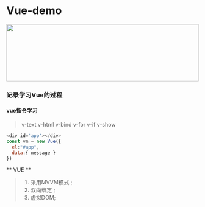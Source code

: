 # Vue-demo
<!-- ![vue](https://cn.vuejs.org/images/logo.svg "vue") -->
<img src=https://cn.vuejs.org/images/logo.svg  width=100% height=150 />

### 记录学习Vue的过程

#### vue指令学习

>v-text  v-html  v-bind v-for  v-if  v-show  

```   javaScript
<div id='app'></div>
const vm = new Vue({
  el:"#app",
  data:{ message }
})
```

** VUE **

>1. 采用MVVM模式 ;
>2. 双向绑定 ;
>3. 虚拟DOM;
